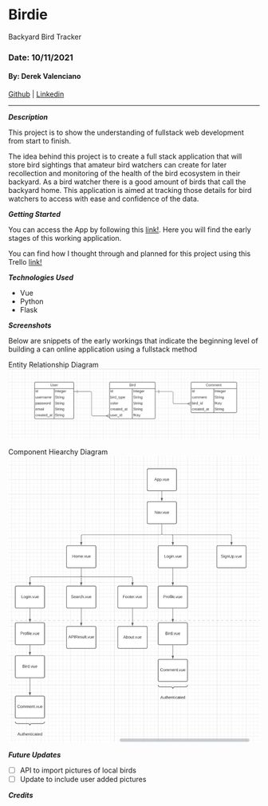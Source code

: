 # Birdie

Backyard Bird Tracker

### Date: 10/11/2021

#### By: Derek Valenciano

[Github](https://github.com/dvalenciano) | [Linkedin](https://www.linkedin.com/in/derekvalenciano/)

---

**_Description_**

This project is to show the understanding of fullstack web development from start to finish.

The idea behind this project is to create a full stack application that will store bird sightings that amateur bird watchers can create for later recollection and monitoring of the health of the bird ecosystem in their backyard. As a bird watcher there is a good amount of birds that call the backyard home. This application is aimed at tracking those details for bird watchers to access with ease and confidence of the data.

**_Getting Started_**

You can access the App by following this [link!](). Here you will find the early stages of this working application.

You can find how I thought through and planned for this project using this Trello [link!](https://trello.com/b/EHrinkP9/birdie)

**_Technologies Used_**

- Vue
- Python
- Flask

**_Screenshots_**

Below are snippets of the early workings that indicate the beginning level of building a can online application using a fullstack method

Entity Relationship Diagram
![Entity Relationship Diagram](images/BirdieERD.png)

Component Hiearchy Diagram
![Component Hiearchy Diagram](images/BirdieCHD.png)

**_Future Updates_**

- [ ] API to import pictures of local birds
- [ ] Update to include user added pictures

**_Credits_**
